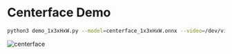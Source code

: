 # Centerface Demo

```bash
python3 demo_1x3xHxW.py --model=centerface_1x3xHxW.onnx --video=/dev/video0 --threshold=0.3
```

![centerface](https://user-images.githubusercontent.com/53618876/186850202-df99a7ce-6400-4e55-a503-d2f2cb9e71b8.jpg)
